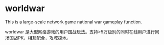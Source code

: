# worldwar
This is a large-scale network game national war gameplay function.

worldwar 是大型网络游戏的用户国战玩法。支持>5万级别的同时在线用户进行同场国战PK，相互配合，攻城掠地。
